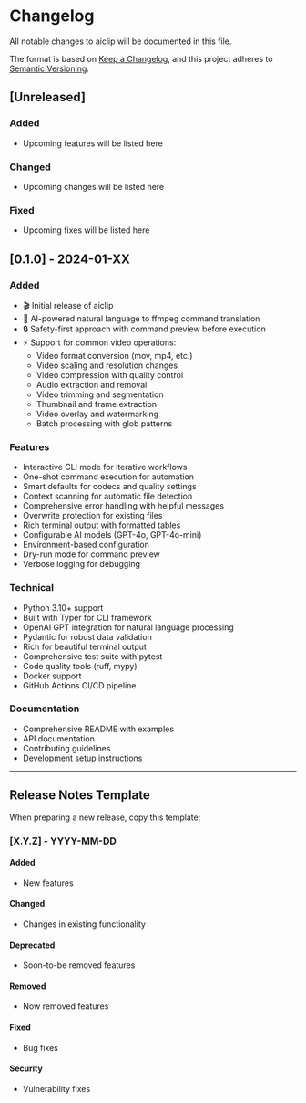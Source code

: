 # Changelog

All notable changes to aiclip will be documented in this file.

The format is based on [Keep a Changelog](https://keepachangelog.com/en/1.0.0/),
and this project adheres to [Semantic Versioning](https://semver.org/spec/v2.0.0.html).

## [Unreleased]

### Added
- Upcoming features will be listed here

### Changed
- Upcoming changes will be listed here

### Fixed
- Upcoming fixes will be listed here

## [0.1.0] - 2024-01-XX

### Added
- 🎬 Initial release of aiclip
- 🤖 AI-powered natural language to ffmpeg command translation
- 🔒 Safety-first approach with command preview before execution
- ⚡ Support for common video operations:
  - Video format conversion (mov, mp4, etc.)
  - Video scaling and resolution changes
  - Video compression with quality control
  - Audio extraction and removal
  - Video trimming and segmentation
  - Thumbnail and frame extraction
  - Video overlay and watermarking
  - Batch processing with glob patterns

### Features
- Interactive CLI mode for iterative workflows
- One-shot command execution for automation
- Smart defaults for codecs and quality settings
- Context scanning for automatic file detection
- Comprehensive error handling with helpful messages
- Overwrite protection for existing files
- Rich terminal output with formatted tables
- Configurable AI models (GPT-4o, GPT-4o-mini)
- Environment-based configuration
- Dry-run mode for command preview
- Verbose logging for debugging

### Technical
- Python 3.10+ support
- Built with Typer for CLI framework
- OpenAI GPT integration for natural language processing
- Pydantic for robust data validation
- Rich for beautiful terminal output
- Comprehensive test suite with pytest
- Code quality tools (ruff, mypy)
- Docker support
- GitHub Actions CI/CD pipeline

### Documentation
- Comprehensive README with examples
- API documentation
- Contributing guidelines
- Development setup instructions

---

## Release Notes Template

When preparing a new release, copy this template:

### [X.Y.Z] - YYYY-MM-DD

#### Added
- New features

#### Changed  
- Changes in existing functionality

#### Deprecated
- Soon-to-be removed features

#### Removed
- Now removed features

#### Fixed
- Bug fixes

#### Security
- Vulnerability fixes
